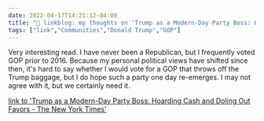 ```yaml
---
date: 2022-04-17T14:21:12-04:00
title: "🔗 linkblog: my thoughts on 'Trump as a Modern-Day Party Boss: Hoarding Cash and Doling Out Favors - The New York Times'"
tags: ["link","Communities","Donald Trump","GOP"]
---
```

Very interesting read. I have never been a Republican, but I frequently voted GOP prior to 2016. Because my personal political views have shifted since then, it's hard to say whether I would vote for a GOP that throws off the Trump baggage, but I do hope such a party one day re-emerges. I may not agree with it, but we certainly need it.
 
[link to 'Trump as a Modern-Day Party Boss: Hoarding Cash and Doling Out Favors - The New York Times'](https://www.nytimes.com/2022/04/17/us/politics/trump-mar-a-lago.html)
